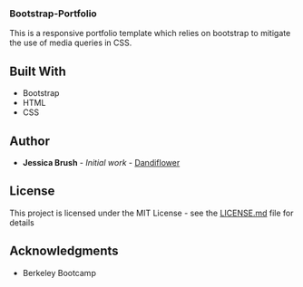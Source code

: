 ### Bootstrap-Portfolio

This is a responsive portfolio template which relies on bootstrap to mitigate the use of media queries in CSS.

## Built With

* Bootstrap
* HTML
* CSS

## Author

* **Jessica Brush** - *Initial work* - [Dandiflower](https://github.com/Dandiflower)

## License

This project is licensed under the MIT License - see the [LICENSE.md](LICENSE.md) file for details

## Acknowledgments

* Berkeley Bootcamp
